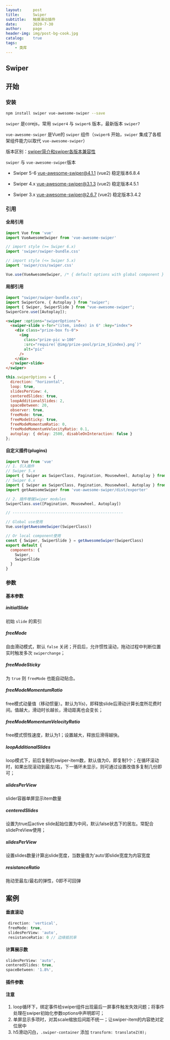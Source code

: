 ```yaml
---
layout:     post
title:      Swiper
subtitle:   触摸滑动插件
date:       2020-7-30
author:     page
header-img: img/post-bg-cook.jpg
catalog:    true
tags:
    - 类库
---
```


## Swiper

[官方文档]: https://github.com/surmon-china/vue-awesome-swiper
[基础演示]: https://www.swiper.com.cn/demo/index.html
[移动端案例]: https://www.swiper.com.cn/demo/senior/index.html
[pc案例]: https://www.swiper.com.cn/demo/web/index.html

## 开始

### 安装

```bash
npm install swiper vue-awesome-swiper --save
```

`swiper` 是corejs，常用 `swiper4` 与 `swiper6` 版本，最新版本 `swiper7`

`vue-awesome-swiper` 是Vue的 `swiper` 组件（`swiper6` 开始，`swiper` 集成了各框架组件能力以取代 `vue-awesome-swiper`）

版本区别：[swiper简介和swiper各版本兼容性](https://www.swiper.com.cn/about/us/index.html)

`swiper` 与 `vue-awesome-swiper`版本

- Swiper 5-6 vue-awesome-swiper@4.1.1 (vue2) 稳定版本6.8.4

- Swiper 4.x vue-awesome-swiper@3.1.3 (vue2) 稳定版本4.5.1

- Swiper 3.x vue-awesome-swiper@2.6.7 (vue2) 稳定版本3.4.2

### 引用

#### 全局引用

```js
import Vue from 'vue'
import VueAwesomeSwiper from 'vue-awesome-swiper'

// import style (>= Swiper 6.x)
import 'swiper/swiper-bundle.css'

// import style (<= Swiper 5.x)
import 'swiper/css/swiper.css'

Vue.use(VueAwesomeSwiper, /* { default options with global component } */)
```

#### 局部引用

```js
import "swiper/swiper-bundle.css";
import SwiperCore, { Autoplay } from "swiper";
import { Swiper, SwiperSlide } from "vue-awesome-swiper";
SwiperCore.use([Autoplay]);
```

```html
<swiper :options="swiperOptions">
  <swiper-slide v-for="(item, index) in 6" :key="index">
    <div class="prize-box fs-0">
      <img
        class="prize-pic w-100"
        :src="require(`@img/prize-pool/prize_${index}.png`)"
        alt="pic"
      />
    </div>
  </swiper-slide>
</swiper>
```

```js
this.swiperOptions = {
  direction: "horizontal",
  loop: true,
  slidesPerView: 4,
  centeredSlides: true,
  loopAdditionalSlides: 2,
  spaceBetween: 20,
  observer: true,
  freeMode: true,
  freeModeSticky: true,
  freeModeMomentumRatio: 0,
  freeModeMomentumVelocityRatio: 0.1,
  autoplay: { delay: 2500, disableOnInteraction: false }
};
```

#### 自定义插件(plugins)

```js
import Vue from 'vue'
// 1. 引入插件
// Swiper 5.x
import { Swiper as SwiperClass, Pagination, Mousewheel, Autoplay } from 'swiper/js/swiper.esm'
// Swiper 6.x
import { Swiper as SwiperClass, Pagination, Mousewheel, Autoplay } from 'swiper/core'
import getAwesomeSwiper from 'vue-awesome-swiper/dist/exporter'

// 2. 插件增强Swiper modules
SwiperClass.use([Pagination, Mousewheel, Autoplay])

// -------------------------------------------------

// Global use使用
Vue.use(getAwesomeSwiper(SwiperClass))

// Or local component使用
const { Swiper, SwiperSlide } = getAwesomeSwiper(SwiperClass)
export default {
  components: {
    Swiper,
    SwiperSlide
  }
}
```

### 参数

#### 基本参数

##### initialSlide

初始 `slide` 的索引

##### freeMode

自由滑动模式，默认 `false` 关闭；开启后，允许惯性滚动，拖动过程中判断位置实时触发多次 `swiperchange`；

##### freeModeSticky

为 `true` 则 `freeMode` 也能自动贴合。

##### freeModeMomentumRatio

free模式动量值（移动惯量）。默认为1(s)，即释放slide后滑动计算长度所花费时间。值越大，滑动时长越长，滑动距离也会变长；

##### freeModeMomentumVelocityRatio

free模式惯性速度，默认为1；设置越大，释放后滑得越快。

##### loopAdditionalSlides

loop模式下，前后复制的swiper-item数，默认值为0，即复制1个；在循环滚动时，如果出现滚动到最左/右，下一循环未显示，则可通过设置改值多复制几份即可；

##### slidesPerView

slider容器单屏显示item数量

##### centeredSlides

设置为true后active slide起始位置为中间，默认false状态下的居左。常配合slidePreView使用；

##### slidesPerView

设置slides数量计算出slide宽度，当数量值为'auto‘即slide宽度为内容宽度

##### resistanceRatio

拖动至最左/最右的弹性，0即不可回弹

## 案例

#### 垂直滚动

```js
 direction: 'vertical',
 freeMode: true,
 slidesPerView: 'auto',
 resistanceRatio: 0 // 边缘抵抗率
```

#### 计算展示数

```js
slidesPerView: 'auto',
centeredSlides: true,
spaceBetween: '1.8%',
```

#### 插件参数

#### 注意

1. loop循环下，绑定事件给swiper组件出现最后一屏事件触发失效问题；将事件处理在swiper初始化参数options中声明即可；
2. 单屏显示多项时，对其scale缩放后间距不统一；让swiper-item的内容绝对定位居中
3. h5滑动闪白，`.swiper-container` 添加 `transform: translateZ(0);`
